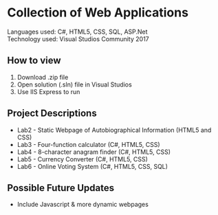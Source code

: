# Collection of Web Applications
Languages used: C#, HTML5, CSS, SQL, ASP.Net  
Technology used: Visual Studios Community 2017

## How to view
1) Download .zip file
2) Open solution (.sln) file in Visual Studios
3) Use IIS Express to run

## Project Descriptions
- Lab2 - Static Webpage of Autobiographical Information (HTML5 and CSS)
- Lab3 - Four-function calculator (C#, HTML5, CSS)
- Lab4 - 8-character anagram finder (C#, HTML5, CSS)
- Lab5 - Currency Converter (C#, HTML5, CSS)
- Lab6 - Online Voting System (C#, HTML5, CSS, SQL)

## Possible Future Updates
- Include Javascript & more dynamic webpages
